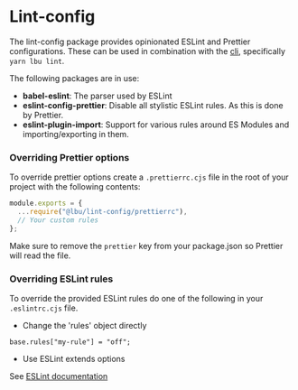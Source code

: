 # Lint-config

The lint-config package provides opinionated ESLint and Prettier configurations.
These can be used in combination with the [cli](/cli.md), specifically
`yarn lbu lint`.

The following packages are in use:

- **babel-eslint**: The parser used by ESLint
- **eslint-config-prettier**: Disable all stylistic ESLint rules. As this is
  done by Prettier.
- **eslint-plugin-import**: Support for various rules around ES Modules and
  importing/exporting in them.

### Overriding Prettier options

To override prettier options create a `.prettierrc.cjs` file in the root of your
project with the following contents:

```js
module.exports = {
  ...require("@lbu/lint-config/prettierrc"),
  // Your custom rules
};
```

Make sure to remove the `prettier` key from your package.json so Prettier will
read the file.

### Overriding ESLint rules

To override the provided ESLint rules do one of the following in your
`.eslintrc.cjs` file.

- Change the 'rules' object directly

```
base.rules["my-rule"] = "off";
```

- Use ESLint extends options

See
[ESLint documentation](https://eslint.org/docs/developer-guide/shareable-configs#npm-scoped-modules)
